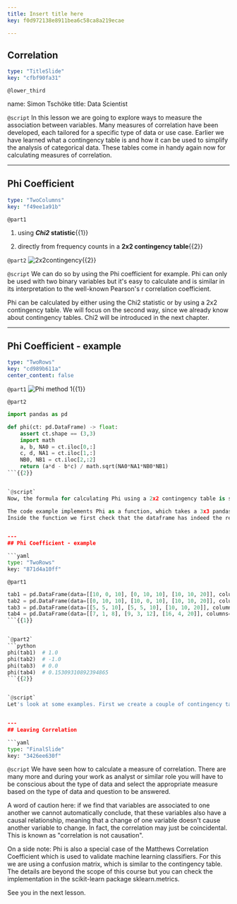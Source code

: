 ```yaml
---
title: Insert title here
key: f0d972138e8911bea6c58ca8a219ecae

---
```

## Correlation

```yaml
type: "TitleSlide"
key: "cfbf90fa31"
```

`@lower_third`

name: Simon Tschöke
title: Data Scientist


`@script`
In this lesson we are going to explore ways to measure the association between variables. Many measures of correlation have been developed, each tailored for a specific type of data or use case. Earlier we have learned what a contingency table is and how it can be used to simplify the analysis of categorical data. These tables come in handy again now for calculating measures of correlation.


---
## Phi Coefficient

```yaml
type: "TwoColumns"
key: "f49ee1a91b"
```

`@part1`
1. using **_Chi2_ statistic**{{1}}

2. directly from frequency counts in a **2x2 contingency table**{{2}}


`@part2`
![2x2contingency](https://assets.datacamp.com/production/repositories/4337/datasets/c6f49e0ac1c5735c4d00d1f4c3c776351c0c7c27/2x2contingency.png){{2}}


`@script`
We can do so by using the Phi coefficient for example. Phi can only be used with two binary variables but it's easy to calculate and is similar in its interpretation to the well-known Pearson's r correlation coefficient.

Phi can be calculated by either using the Chi2 statistic or by using a 2x2 contingency table. We will focus on the second way, since we already know about contingency tables. Chi2 will be introduced in the next chapter.


---
## Phi Coefficient - example

```yaml
type: "TwoRows"
key: "cd989b611a"
center_content: false
```

`@part1`
![Phi method 1](https://assets.datacamp.com/production/repositories/4337/datasets/8fe219badc022004235fab8e2b063f0fabf2dfec/phi1.png){{1}}


`@part2`
```python
import pandas as pd

def phi(ct: pd.DataFrame) -> float:
    assert ct.shape == (3,3)
    import math
    a, b, NA0 = ct.iloc[0,:]
    c, d, NA1 = ct.iloc[1,:]
    NB0, NB1 = ct.iloc[2,:2]
    return (a*d - b*c) / math.sqrt(NA0*NA1*NB0*NB1)
```{{2}}


`@script`
Now, the formula for calculating Phi using a 2x2 contingency table is shown here. Phi is a symmetric measure, meaning that we can reorder the rows and columns and still get the same result, with the exception of the sign.

The code example implements Phi as a function, which takes a 3x3 pandas dataframe representing the 2x2 contingency table with one additional row and column for the marginals. The python code shown here requires python 3.5 onwards as it uses type hints for clarity.
Inside the function we first check that the dataframe has indeed the required 3x3 shape and then proceed to extract the components used in the formula. Python's unpacking feature can help here to write readable code. Take note, that for the abcd components we first create a 2x2 slice, which is still a dataframe. Since we need some 1-dimensional container of sorts for unpacking, we use the values attribute to access the underlying 2x2 numpy array and finally call ravel on that array which gives us what we need, a simple 1-dimensional numpy array. Unpacking the marginals is even easier


---
## Phi Coefficient - example

```yaml
type: "TwoRows"
key: "871d4a10ff"
```

`@part1`
```python
tab1 = pd.DataFrame(data=[[10, 0, 10], [0, 10, 10], [10, 10, 20]], columns=[0,1,'All'], index=[0,1,'All'])
tab2 = pd.DataFrame(data=[[0, 10, 10], [10, 0, 10], [10, 10, 20]], columns=[0,1,'All'], index=[0,1,'All'])
tab3 = pd.DataFrame(data=[[5, 5, 10], [5, 5, 10], [10, 10, 20]], columns=[0,1,'All'], index=[0,1,'All'])
tab4 = pd.DataFrame(data=[[7, 1, 8], [9, 3, 12], [16, 4, 20]], columns=[0,1,'All'], index=[0,1,'All'])
```{{1}}


`@part2`
```python
phi(tab1)  # 1.0
phi(tab2)  # -1.0
phi(tab3)  # 0.0
phi(tab4)  # 0.15309310892394865
```{{2}}


`@script`
Let's look at some examples. First we create a couple of contingency tables simply by calling the pd.DataFrame. The format should look familiar, as it resembles the output from pd.crosstab which we explored earlier. The data argument takes a 2-dimensional array where each sub-array is a line in the table.


---
## Leaving Correlation

```yaml
type: "FinalSlide"
key: "3426ee630f"
```

`@script`
We have seen how to calculate a measure of correlation. There are many more and during your work as analyst or similar role you will have to be conscious about the type of data and select the appropriate measure based on the type of data and question to be answered.

A word of caution here: if we find that variables are associated to one another we cannot automatically conclude, that these variables also have a causal relationship, meaning that a change of one variable doesn't cause another variable to change. In fact, the correlation may just be coincidental. This is known as "correlation is not causation".

On a side note: Phi is also a special case of the Matthews Correlation Coefficient which is used to validate machine learning classifiers. For this we are using a confusion matrix, which is similar to the contingency table. The details are beyond the scope of this course but you can check the implementation in the scikit-learn package sklearn.metrics.

See you in the next lesson.

